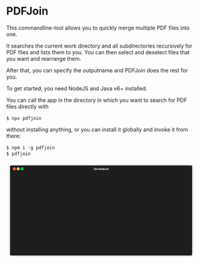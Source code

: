 # PDFJoin

This commandline-tool allows you to quickly merge multiple
PDF files into one.

It searches the current work directory and all subdirectories 
recursively for PDF files and lists them to you. You can then
select and deselect files that you want and rearrange them.

After that, you can specify the outputname and PDFJoin does
the rest for you.

To get started, you need NodeJS and Java v6+ installed.

You can call the app in the directory in which you want to search
for PDF files directly with 

    $ npx pdfjoin
     
without installing anything, or you can install it globally and 
invoke it from there:

    $ npm i -g pdfjoin
    $ pdfjoin

![PDFJoin usage demo](./demo.gif "PDFJoin usage demo")

